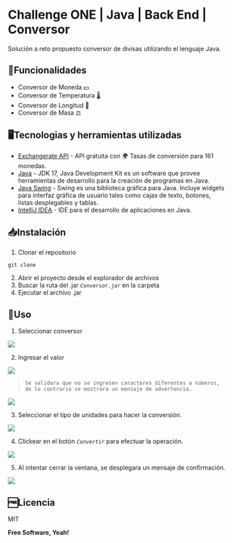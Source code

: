 # Challenge ONE | Java | Back End | Conversor


Solución a reto propuesto conversor de divisas utilizando el lenguaje Java.

## 🔧Funcionalidades

- Conversor de Moneda 💵
- Conversor de Temperatura 🌡
- Conversor de Longitud ️📏
- Conversor de Masa ⚖️

## 🖥️Tecnologias y herramientas utilizadas

- [Exchangerate API](https://app.exchangerate-api.com) - API gratuita con 🌍 Tasas de conversión para 161 monedas.
- [Java](https://www.oracle.com/java/technologies/java-se-glance.html) - JDK 17, Java Development Kit es un software que provee herramientas de desarrollo para la creación de programas en Java.
- [Java Swing](https://docs.oracle.com/javase/tutorial/uiswing/start/index.html) - Swing es una biblioteca gráfica para Java. Incluye widgets para interfaz gráfica de usuario tales como cajas de texto, botones, listas desplegables y tablas.
- [IntelliJ IDEA](https://www.jetbrains.com/es-es/idea/) - IDE para el desarrollo de aplicaciones en Java.
## 📥Instalación
1. Clonar el repositorio
```
git clone
```
2. Abrir el proyecto desde el explorador de archivos
3. Buscar la ruta del .jar  _`Conversor.jar`_ en la carpeta
4. Ejecutar el archivo .jar

## 💽Uso
1. Seleccionar conversor

![](https://i.postimg.cc/BQGJCJLc/1.png)

2. Ingresar el valor

![](https://i.postimg.cc/pdyvdT4x/5.png)
>`Se validara que no se ingresen caracteres diferentes a números, de lo contrario se mostrara un mensaje de advertencia.`

![](https://i.postimg.cc/rwVcvg9D/4.png)

3. Seleccionar el tipo de unidades para hacer la conversión.

![](https://i.postimg.cc/MKbqPg1k/2.png)

4. Clickear en el botón _`Convertir`_ para efectuar la operación.

![](https://i.postimg.cc/sgTyySnw/3.png)

5. Al intentar cerrar la ventana, se desplegara un mensaje de confirmación.

![](https://i.postimg.cc/1zTQVS1F/6.png)

## 🆓Licencia

MIT

**Free Software, Yeah!**
